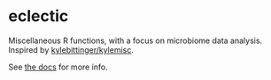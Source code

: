 # eclectic

Miscellaneous R functions, with a focus on microbiome data analysis. Inspired by [kylebittinger/kylemisc](https://github.com/kylebittinger/kylemisc).

See [the docs](http://eclarke.github.io/eclectic) for more info.
